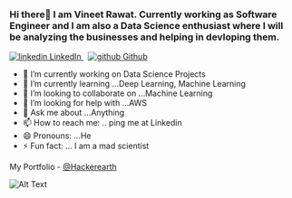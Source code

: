### Hi there👋  I am Vineet Rawat. Currently working as Software Engineer and I am also a Data Science enthusiast where I will be analyzing the businesses and helping in devloping them.
<p>
  <a href="https://www.linkedin.com/in/vin999" rel="nofollow noreferrer">
    <img src="https://i.stack.imgur.com/gVE0j.png" alt="linkedin"> LinkedIn
  </a> &nbsp; 
  <a href="https://https://github.com/Vini901" rel="nofollow noreferrer">
    <img src="https://i.stack.imgur.com/tskMh.png" alt="github"> Github
  </a>
</p>

- 🔭 I’m currently working on Data Science Projects
- 🌱 I’m currently learning ...Deep Learning, Machine Learning
- 👯 I’m looking to collaborate on ...Machine Learning
- 🤔 I’m looking for help with ...AWS
- 💬 Ask me about ...Anything
- 📫 How to reach me: .. ping me at Linkedin
- 😄 Pronouns: ...He
- ⚡ Fun fact: ... I am a mad scientist


My Portfolio - <a href="http://www.hackerearth.com/@vineetrawat91996">@Hackerearth</a>

![Alt Text](https://media.giphy.com/media/rCmC12OWz9kTS/giphy.gif)
